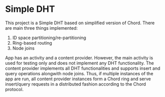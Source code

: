 # Simple DHT 

This project is a Simple DHT based on simplified version of Chord. There are main three things implemented: 

1. ID space partitioning/re-partitioning
2. Ring-based routing
3. Node joins

App has an activity and a content provider. However, the main activity is used for testing only and does not implement any DHT functionality. The content provider implements all DHT functionalities and supports insert and query operations alongwith node joins. Thus, if multiple instances of the app are run, all content provider instances form a Chord ring and serve insert/query requests in a distributed fashion according to the Chord protocol.
